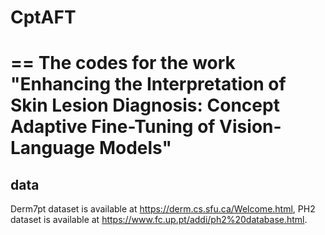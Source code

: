 # CptAFT
==
The codes for the work "Enhancing the Interpretation of Skin Lesion Diagnosis: Concept Adaptive Fine-Tuning of Vision-Language Models"
==
data
-
Derm7pt dataset is available at https://derm.cs.sfu.ca/Welcome.html,
PH2 dataset is available at https://www.fc.up.pt/addi/ph2%20database.html.

